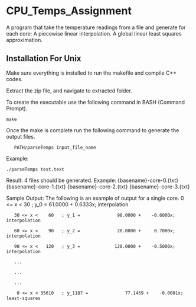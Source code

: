 # CPU_Temps_Assignment
A program that take the temperature readings from a file and generate for each core:
   A piecewise linear interpolation.
   A global linear least squares approximation.


## Installation For Unix

Make sure everything is installed to run the makefile and compile C++ codes.

Extract the zip file, and navigate to extracted folder. 

To create the executable use the following command in BASH (Command Prompt).

	make

Once the make is complete run the following command to generate the output files.

       PATH/parseTemps input_file_name

Example: 
	
	./parseTemps test.text

Result: 4 files should be generated. 
Example: 
	{basename}-core-0.{txt}
	{basename}-core-1.{txt}
	{basename}-core-2.{txt}
	{basename}-core-3.{txt}
	
Sample Output:
	The following is an example of output for a single core.
	    0 <= x <    30   ; y_0 =              61.0000 +     0.6333x; interpolation
	    
	   30 <= x <    60   ; y_1 =              98.0000 +    -0.6000x; interpolation
	   
	   60 <= x <    90   ; y_2 =              20.0000 +     0.7000x; interpolation
	   
	   90 <= x <   120   ; y_3 =             128.0000 +    -0.5000x; interpolation
	   
	   ...
	   
	   ...
	   
	   ...
	   
	    0 <= x < 35610   ; y_1187 =              77.1459 +    -0.0001x; least-squares
